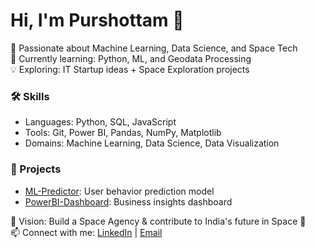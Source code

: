 # Hi, I'm Purshottam 👋  

🚀 Passionate about Machine Learning, Data Science, and Space Tech  
🌱 Currently learning: Python, ML, and Geodata Processing  
💡 Exploring: IT Startup ideas + Space Exploration projects  

### 🛠 Skills  
- Languages: Python, SQL, JavaScript  
- Tools: Git, Power BI, Pandas, NumPy, Matplotlib  
- Domains: Machine Learning, Data Science, Data Visualization  

### 📌 Projects  
- [ML-Predictor](link): User behavior prediction model  
- [PowerBI-Dashboard](link): Business insights dashboard  

🎯 Vision: Build a Space Agency & contribute to India's future in Space 🚀  
📫 Connect with me: [LinkedIn](https://www.linkedin.com/in/purshottam-kumar-8a810229a) | [Email](purshottamk75@gmail.com)  
